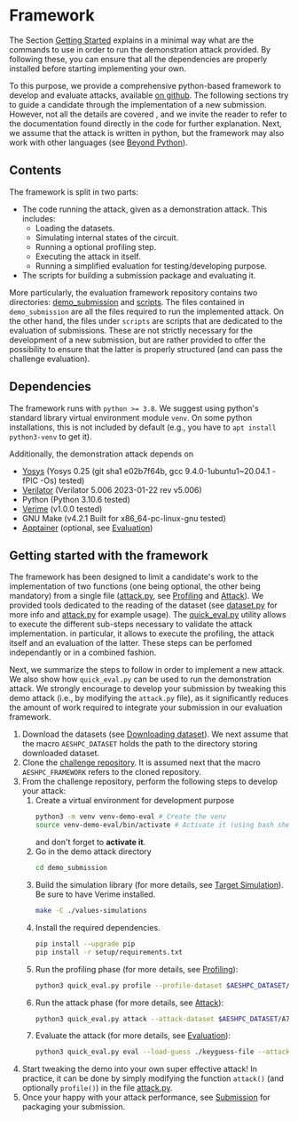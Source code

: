 # Framework
The Section [Getting Started](./getting_started.md) explains in a minimal way
what are the commands to use in order to run the demonstration attack provided.
By following these, you can ensure that all the dependencies are properly
installed before starting implementing your own. 

To this purpose, we provide a comprehensive python-based framework to develop
and evaluate attacks, available [on github](https://github.com/simple-crypto/SMAesH-challenge). The following sections try
to guide a candidate through the implementation of a new submission. However,
not all the details are covered , and we invite the reader to refer to the
documentation found directly in the code for further explanation.  Next, we assume
that the attack is written in python, but the framework may also work with
other languages (see
[Beyond Python](not_python.md)).

## Contents
The framework is split in two parts:

- The code running the attack, given as a demonstration attack.
    This includes:
    * Loading the datasets.
    * Simulating internal states of the circuit.
    * Running a optional profiling step.
    * Executing the attack in itself.
    * Running a simplified evaluation for testing/developing purpose.
- The scripts for building a submission package and evaluating it.

More particularly, the evaluation framework repository contains two
directories:
[demo_submission](https://github.com/simple-crypto/SMAesH-challenge/tree/main/demo_submission)
and
[scripts](https://github.com/simple-crypto/SMAesH-challenge/tree/main/scripts).
The files contained in `demo_submission` are all the files required to run the
implemented attack.  On the other hand, the files under `scripts` are scripts
that are dedicated to the evaluation of submissions. These are not strictly
necessary for the development of a new submission, but are rather provided to
offer the possibility to ensure that the latter is properly structured (and can pass the challenge evaluation).

## Dependencies

The framework runs with `python >= 3.8`. We suggest using python's standard
library virtual environment module `venv`. On some python installations, this
is not included by default (e.g., you have to `apt install python3-venv` to get
it). 

Additionally, the demonstration attack depends on
* [Yosys](https://yosyshq.net/yosys/) (Yosys 0.25 (git sha1 e02b7f64b, gcc 9.4.0-1ubuntu1~20.04.1 -fPIC -Os) tested)
* [Verilator](https://www.veripool.org/verilator/) (Verilator 5.006 2023-01-22 rev v5.006)
* Python (Python 3.10.6 tested)
* [Verime](https://pypi.org/project/verime/) (v1.0.0 tested)
* GNU Make (v4.2.1 Built for x86_64-pc-linux-gnu tested)
* [Apptainer](https://apptainer.org/) (optional, see [Evaluation](./evaluation.md))

## Getting started with the framework

The framework has been designed to limit a candidate's work to the
implementation of two functions (one being optional, the other being mandatory)
from a single file ([attack.py](https://github.com/simple-crypto/SMAesH-challenge/blob/main/demo_submission/attack.py), see [Profiling](profiling.md) and
[Attack](attack.md)). We provided tools dedicated to the reading of the dataset
(see [dataset.py](https://github.com/simple-crypto/SMAesH-challenge/blob/main/demo_submission/dataset.py) for more info and [attack.py](TODO) for example usage).
The [quick_eval.py](https://github.com/simple-crypto/SMAesH-challenge/blob/main/demo_submission/quick_eval.py) utility allows to execute the different sub-steps
necessary to validate the attack implementation. in particular, it allows to
execute the profiling, the attack itself and an evaluation of the latter. These
steps can be perfomed independantly or in a combined fashion. 

Next, we summarize the steps to follow in order to implement a new attack. We
also show how `quick_eval.py` can be used to run the demonstration
attack. We strongly encourage to develop your submission by tweaking this demo
attack (i.e., by modifying the `attack.py` file), as it significantly
reduces the amount of work required to integrate your submission in our evaluation
framework.

1. Download the datasets (see [Downloading
   dataset](getting_started.html#downloading-datasets)). We next assume that
   the macro `AESHPC_DATASET` holds the path to the directory storing
   downloaded dataset.
1. Clone the [challenge repository](https://github.com/simple-crypto/SMAesH-challenge). It is assumed next that the macro
   `AESHPC_FRAMEWORK` refers to the cloned repository.
1. From the challenge repository, perform the following steps to develop your attack:
    1. Create a virtual environment for development purpose
        ```bash
        python3 -m venv venv-demo-eval # Create the venv
        source venv-demo-eval/bin/activate # Activate it (using bash shell)
        ```
        and don't forget to **activate it**.
    1. Go in the demo attack directory
        ```bash
        cd demo_submission
        ```
    1. Build the simulation library (for more details, see [Target Simulation](target_simulation.md)). Be sure to have Verime installed.
        ```bash
        make -C ./values-simulations 
        ```
    1. Install the required dependencies.
        ```bash
        pip install --upgrade pip
        pip install -r setup/requirements.txt
        ```
    1. Run the profiling phase (for more details, see [Profiling](profiling.md)):
        ```bash
        python3 quick_eval.py profile --profile-dataset $AESHPC_DATASET/A7_d2/vk0/manifest.json --attack-case A7_d2 --save-profile .
        ```
    1. Run the attack phase (for more details, see [Attack](attack.md)):
        ```bash
        python3 quick_eval.py attack --attack-dataset $AESHPC_DATASET/A7_d2/fk0/manifest.json --attack-case A7_d2 --load-profile . --save-guess ./keyguess-file --n-attack-traces 16777216
        ```
    1. Evaluate the attack (for more details, see [Evaluation](evaluation.md)):
        ```bash
        python3 quick_eval.py eval --load-guess ./keyguess-file --attack-case A7_d2 --attack-dataset $AESHPC_DATASET/A7_d2/fk0/manifest.json
        ```
1. Start tweaking the demo into your own super effective attack! In practice,
   it can be done by simply modifying the function `attack()` (and optionally
   `profile()`) in the file [attack.py](https://github.com/simple-crypto/SMAesH-challenge/blob/main/demo_submission/attack.py).
1. Once your happy with your attack performance, see [Submission](submission.md) for packaging your submission.

